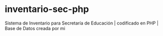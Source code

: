 # inventario-sec-php
Sistema de Inventario para Secretaría de Educación | codificado en PHP | Base de Datos creada por mi 
